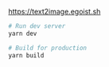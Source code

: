 https://text2image.egoist.sh

```bash
# Run dev server
yarn dev

# Build for production
yarn build
```
